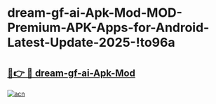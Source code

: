 # dream-gf-ai-Apk-Mod-MOD-Premium-APK-Apps-for-Android-Latest-Update-2025-!to96a

# <h2><a href="https://ymqjzn.esa.edu.pl?title=dream-gf-ai-Apk-Mod&ref=to96a">🔗👉 🔴 dream-gf-ai-Apk-Mod</a></h2>

[![acn](https://github.com/user-attachments/assets/0f9c940e-d8b0-45ae-aac7-cd30a18b3e1c)](https://ymqjzn.esa.edu.pl?title=dream-gf-ai-Apk-Mod&ref=to96a)

